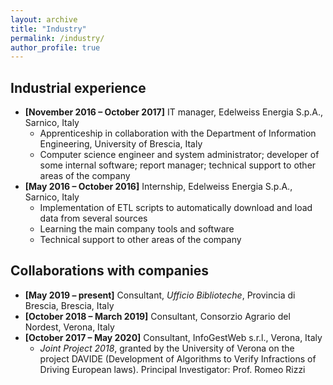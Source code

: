 ```yaml
---
layout: archive
title: "Industry"
permalink: /industry/
author_profile: true
---
```


## Industrial experience
- **[November 2016 – October 2017]** IT manager, Edelweiss Energia S.p.A., Sarnico, Italy
  - Apprenticeship in collaboration with the Department of Information Engineering, University of Brescia, Italy
  - Computer science engineer and system administrator; developer of some internal software; report manager; technical support to other areas of the company
- **[May 2016 – October 2016]** Internship, Edelweiss Energia S.p.A., Sarnico, Italy
  - Implementation of ETL scripts to automatically download and load data from several sources
  - Learning the main company tools and software
  - Technical support to other areas of the company

## Collaborations with companies
- **[May 2019 – present]** Consultant, *Ufficio Biblioteche*, Provincia di Brescia, Brescia, Italy
- **[October 2018 – March 2019]** Consultant, Consorzio Agrario del Nordest, Verona, Italy
- **[October 2017 – May 2020]** Consultant, InfoGestWeb s.r.l., Verona, Italy
  - *Joint Project 2018*, granted by the University of Verona on the project DAVIDE (Development of Algorithms to Verify Infractions of Driving European laws). Principal Investigator: Prof. Romeo Rizzi
